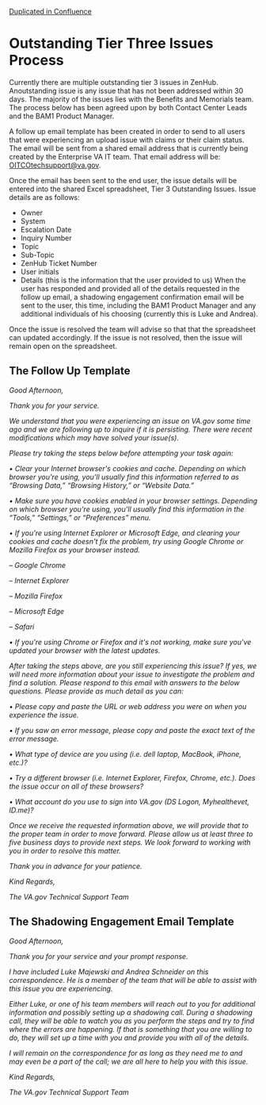 [Duplicated in Confluence](https://vfs.atlassian.net/wiki/spaces/Contact/pages/1857978815/Outstanding+Tier+3+Issues+Process)

# Outstanding Tier Three Issues	Process

Currently there are multiple outstanding tier 3 issues in ZenHub.  Anoutstanding issue is any issue that has not been addressed within 30 days.  The majority of the issues lies with the Benefits and Memorials team.  The process below has been agreed upon by both Contact Center Leads and the BAM1 Product Manager.

A follow up email template has been created in order to send to all users that were experiencing an upload issue with claims or their claim status.  The email will be sent from a shared email address that is currently being created by the Enterprise VA IT team.  That email address will be: OITCOtechsupport@va.gov.

Once the email has been sent to the end user, the issue details will be entered into the shared Excel spreadsheet, Tier 3 Outstanding Issues.  Issue details are as follows:
-	Owner
-	System
-	Escalation Date
-	Inquiry Number
-	Topic
-	Sub-Topic
-	ZenHub Ticket Number
-	User initials
-	Details (this is the information that the user provided to us)
When the user has responded and provided all of the details requested in the follow up email, a shadowing engagement confirmation email will be sent to the user, this time, including the BAM1 Product Manager and any additional individuals of his choosing (currently this is Luke and Andrea).

Once the issue is resolved the team will advise so that that the spreadsheet can updated accordingly.  If the issue is not resolved, then the issue will remain open on the spreadsheet.

## The Follow Up Template
_Good Afternoon,_

_Thank you for your service._

_We understand that you were experiencing an issue on VA.gov some time ago and we are following up to inquire if it is persisting. There were recent modifications which may have solved your issue(s)._

_Please try taking the steps below before attempting your task again:_

_• Clear your Internet browser's cookies and cache. Depending on which browser you're using, you'll usually find this information referred to as “Browsing Data,” “Browsing History,” or “Website Data.”_

_• Make sure you have cookies enabled in your browser settings. Depending on which browser you're using, you'll usually find this information in the “Tools,” “Settings,” or “Preferences” menu._

_• If you're using Internet Explorer or Microsoft Edge, and clearing your cookies and cache doesn't fix the problem, try using Google Chrome or Mozilla Firefox as your browser instead._

_– Google Chrome_

_– Internet Explorer_

_– Mozilla Firefox_

_– Microsoft Edge_

_– Safari_

_• If you're using Chrome or Firefox and it's not working, make sure you've updated your browser with the latest updates._

_After taking the steps above, are you still experiencing this issue? If yes, we will need more information about your issue to investigate the problem and find a solution. Please respond to this email with answers to the below questions. Please provide as much detail as you can:_

_• Please copy and paste the URL or web address you were on when you experience the issue._

_• If you saw an error message, please copy and paste the exact text of the error message._

_• What type of device are you using (i.e. dell laptop, MacBook, iPhone, etc.)?_

_• Try a different browser (i.e. Internet Explorer, Firefox, Chrome, etc.). Does the issue occur on all of these browsers?_

_• What account do you use to sign into VA.gov (DS Logon, Myhealthevet, ID.me)?_

_Once we receive the requested information above, we will provide that to the proper team in order to move forward. Please allow us at least three to five business days to provide next steps. We look forward to working with you in order to resolve this matter._

_Thank you in advance for your patience._

_Kind Regards,_

_The VA.gov Technical Support Team_

## The Shadowing Engagement Email Template
_Good Afternoon,_

 _Thank you for your service and your prompt response._
 
 _I have included Luke Majewski and Andrea Schneider on this correspondence.  He is a member of the team that will be able to assist with this issue you are experiencing._
 
 _Either Luke, or one of his team members will reach out to you for additional information and possibly setting up a shadowing call.  During a shadowing call, they will be able to watch you as you perform the steps and try to find where the errors are happening.  If that is something that you are willing to do, they will set up a time with you and provide you with all of the details._
 
 _I will remain on the correspondence for as long as they need me to and may even be a part of the call; we are all here to help you with this issue._
 
 _Kind Regards,_
 
 _The VA.gov Technical Support Team_

